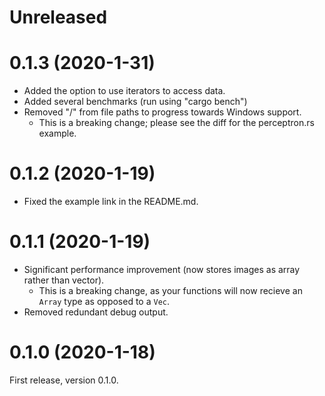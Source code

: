 Unreleased
==========

0.1.3 (2020-1-31)
==================
- Added the option to use iterators to access data.
- Added several benchmarks (run using "cargo bench")
- Removed "/" from file paths to progress towards Windows support.
  - This is a breaking change; please see the diff for the perceptron.rs example.

0.1.2 (2020-1-19)
==================
- Fixed the example link in the README.md.


0.1.1 (2020-1-19)
==================

- Significant performance improvement (now stores images as array rather than vector).
  - This is a breaking change, as your functions will now recieve an `Array` type as opposed to a 
  `Vec`.
- Removed redundant debug output.

0.1.0 (2020-1-18)
==================

First release, version 0.1.0.
